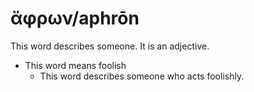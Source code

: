 # ἄφρων/aphrōn 
This word describes someone. It is an adjective. 

* This word means foolish
    * This word describes someone who acts foolishly. 
